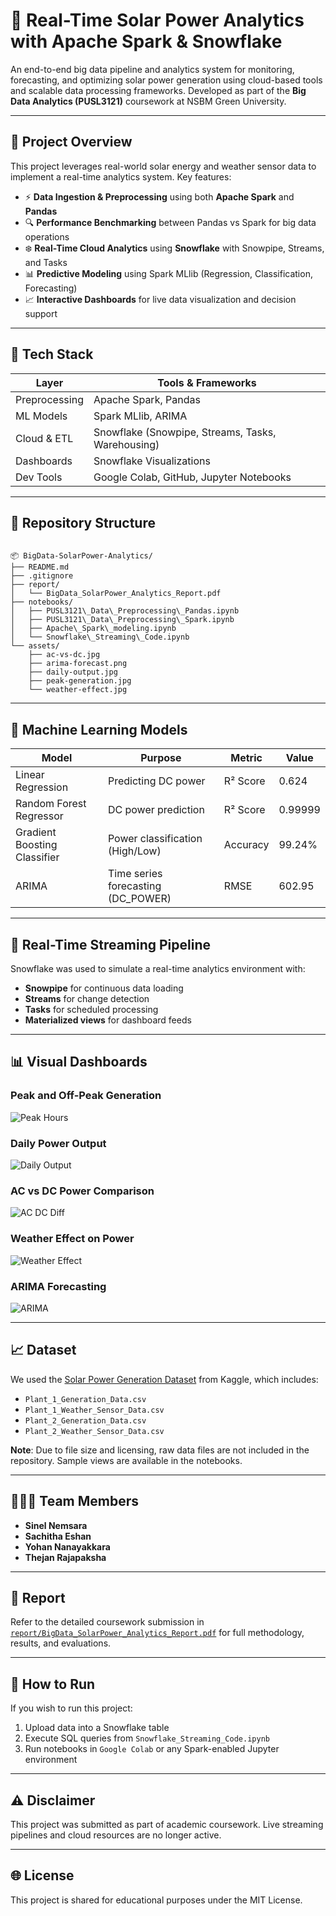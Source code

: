 # 🔆 Real-Time Solar Power Analytics with Apache Spark & Snowflake

An end-to-end big data pipeline and analytics system for monitoring, forecasting, and optimizing solar power generation using cloud-based tools and scalable data processing frameworks. Developed as part of the **Big Data Analytics (PUSL3121)** coursework at NSBM Green University.

---

## 📌 Project Overview

This project leverages real-world solar energy and weather sensor data to implement a real-time analytics system. Key features:

- ⚡ **Data Ingestion & Preprocessing** using both **Apache Spark** and **Pandas**
- 🔍 **Performance Benchmarking** between Pandas vs Spark for big data operations
- ❄️ **Real-Time Cloud Analytics** using **Snowflake** with Snowpipe, Streams, and Tasks
- 📊 **Predictive Modeling** using Spark MLlib (Regression, Classification, Forecasting)
- 📈 **Interactive Dashboards** for live data visualization and decision support

---

## 🧰 Tech Stack

| Layer         | Tools & Frameworks                                |
| ------------- | ------------------------------------------------- |
| Preprocessing | Apache Spark, Pandas                              |
| ML Models     | Spark MLlib, ARIMA                                |
| Cloud & ETL   | Snowflake (Snowpipe, Streams, Tasks, Warehousing) |
| Dashboards    | Snowflake Visualizations                          |
| Dev Tools     | Google Colab, GitHub, Jupyter Notebooks           |

---

## 📁 Repository Structure

```

📦 BigData-SolarPower-Analytics/
├── README.md
├── .gitignore
├── report/
│   └── BigData_SolarPower_Analytics_Report.pdf
├── notebooks/
│   ├── PUSL3121\_Data\_Preprocessing\_Pandas.ipynb
│   ├── PUSL3121\_Data\_Preprocessing\_Spark.ipynb
│   ├── Apache\_Spark\_modeling.ipynb
│   └── Snowflake\_Streaming\_Code.ipynb
└── assets/
    ├── ac-vs-dc.jpg
    ├── arima-forecast.png
    ├── daily-output.jpg
    ├── peak-generation.jpg
    └── weather-effect.jpg

```

---

## 🧪 Machine Learning Models

| Model                        | Purpose                            | Metric   | Value   |
| ---------------------------- | ---------------------------------- | -------- | ------- |
| Linear Regression            | Predicting DC power                | R² Score | 0.624   |
| Random Forest Regressor      | DC power prediction                | R² Score | 0.99999 |
| Gradient Boosting Classifier | Power classification (High/Low)    | Accuracy | 99.24%  |
| ARIMA                        | Time series forecasting (DC_POWER) | RMSE     | 602.95  |

---

## 🔁 Real-Time Streaming Pipeline

Snowflake was used to simulate a real-time analytics environment with:

- **Snowpipe** for continuous data loading
- **Streams** for change detection
- **Tasks** for scheduled processing
- **Materialized views** for dashboard feeds

---

## 📊 Visual Dashboards

### Peak and Off-Peak Generation

![Peak Hours](assets/peak-generation.jpg)

### Daily Power Output

![Daily Output](assets/daily-output.jpg)

### AC vs DC Power Comparison

![AC DC Diff](assets/ac-vs-dc.jpg)

### Weather Effect on Power

![Weather Effect](assets/weather-effect.jpg)

### ARIMA Forecasting

![ARIMA](assets/arima-forecast.png)

---

## 📈 Dataset

We used the [Solar Power Generation Dataset](https://www.kaggle.com/code/pythonafroz/solar-power-generation-forecast/input) from Kaggle, which includes:

- `Plant_1_Generation_Data.csv`
- `Plant_1_Weather_Sensor_Data.csv`
- `Plant_2_Generation_Data.csv`
- `Plant_2_Weather_Sensor_Data.csv`

**Note**: Due to file size and licensing, raw data files are not included in the repository. Sample views are available in the notebooks.

---

## 🧑‍🤝‍🧑 Team Members

- **Sinel Nemsara**
- **Sachitha Eshan**
- **Yohan Nanayakkara**
- **Thejan Rajapaksha**

---

## 📄 Report

Refer to the detailed coursework submission in [`report/BigData_SolarPower_Analytics_Report.pdf`](./report/BigData_SolarPower_Analytics_Report.pdf) for full methodology, results, and evaluations.

---

## 🚀 How to Run

If you wish to run this project:

1. Upload data into a Snowflake table
2. Execute SQL queries from `Snowflake_Streaming_Code.ipynb`
3. Run notebooks in `Google Colab` or any Spark-enabled Jupyter environment

---

## ⚠️ Disclaimer

This project was submitted as part of academic coursework. Live streaming pipelines and cloud resources are no longer active.

---

## 🌐 License

This project is shared for educational purposes under the MIT License.
